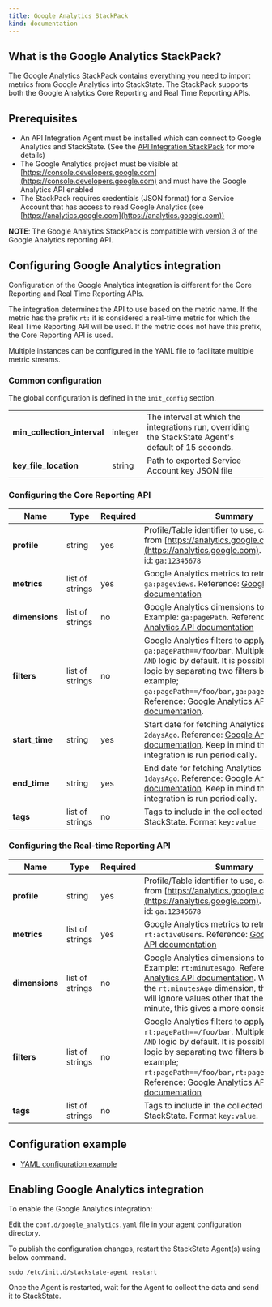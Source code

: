 ```yaml
---
title: Google Analytics StackPack
kind: documentation
---
```


## What is the Google Analytics StackPack?

The Google Analytics StackPack contains everything you need to import metrics from Google Analytics into StackState. The StackPack supports both the Google Analytics Core Reporting and Real Time Reporting APIs.

## Prerequisites

* An API Integration Agent must be installed which can connect to Google Analytics and StackState. (See the [API Integration StackPack](/integrations/api-integration) for more details)
* The Google Analytics project must be visible at [https://console.developers.google.com](https://console.developers.google.com) and must have the Google Analytics API enabled
* The StackPack requires credentials (JSON format) for a Service Account that has access to read Google Analytics (see [https://analytics.google.com](https://analytics.google.com))

**NOTE**: The Google Analytics StackPack is compatible with version 3 of the Google Analytics reporting API.

## Configuring Google Analytics integration

Configuration of the Google Analytics integration is different for the Core Reporting and Real Time Reporting APIs.

The integration determines the API to use based on the metric name. If the metric has the prefix `rt:` it is considered a real-time metric for which the Real Time Reporting API will be used. If the metric does not have this prefix, the Core Reporting API is used.

Multiple instances can be configured in the YAML file to facilitate multiple metric streams.

### Common configuration

The global configuration is defined in the `init_config` section.

<table class="table">
  <tr><td><strong>min_collection_interval</strong></td><td>integer</td><td>The interval at which the integrations run, overriding the StackState Agent's default of 15 seconds.</td></tr>
  <tr><td><strong>key_file_location</strong></td><td>string</td><td>Path to exported Service Account key JSON file</td></tr>
</table>


### Configuring the Core Reporting API

| Name        | Type            | Required | Summary |
|---          |---              |---       |---
| **profile**     | string          | yes | Profile/Table identifier to use, can be obtained from [https://analytics.google.com](https://analytics.google.com). Example profile id: `ga:12345678`
| **metrics**     | list of strings | yes | Google Analytics metrics to retrieve. Example: `ga:pageviews`. Reference: [Google Analytics API documentation](https://developers.google.com/analytics/devguides/reporting/core/v3/reference#metrics)
| **dimensions**  | list of strings | no  | Google Analytics dimensions to include. Example: `ga:pagePath`. Reference: [Google Analytics API documentation](https://developers.google.com/analytics/devguides/reporting/core/v3/reference#dimensions)
| **filters**     | list of strings | no  | Google Analytics filters to apply. Example: `ga:pagePath==/foo/bar`. Multiple `filters` use `AND` logic by default. It is possible to apply `OR` logic by separating two filters by a comma, for example; `ga:pagePath==/foo/bar,ga:pagePath==/foo/baz`. Reference: [Google Analytics API documentation](https://developers.google.com/analytics/devguides/reporting/core/v3/reference#filters).
| **start_time**  | string          | yes | Start date for fetching Analytics data. Example: `2daysAgo`. Reference: [Google Analytics API documentation](https://developers.google.com/analytics/devguides/reporting/core/v3/reference#startDate). Keep in mind that the integration is run periodically.
| **end_time**    | string          | yes | End date for fetching Analytics data. Example: `1daysAgo`. Reference: [Google Analytics API documentation](https://developers.google.com/analytics/devguides/reporting/core/v3/reference#endDate). Keep in mind that the integration is run periodically.
| **tags**        | list of strings | no  | Tags to include in the collected data in StackState. Format `key:value`


### Configuring the Real-time Reporting API

| Name        | Type            | Required | Summary |
|---          |---              |---       |---
| **profile**     | string          | yes | Profile/Table identifier to use, can be obtained from [https://analytics.google.com](https://analytics.google.com). Example profile id: `ga:12345678`
| **metrics**     | list of strings | yes | Google Analytics metrics to retrieve. Example: `rt:activeUsers`. Reference: [Google Analytics API documentation](https://developers.google.com/analytics/devguides/reporting/realtime/dimsmets/)
| **dimensions**  | list of strings | no  | Google Analytics dimensions to include. Example: `rt:minutesAgo`. Reference: [Google Analytics API documentation](https://developers.google.com/analytics/devguides/reporting/realtime/dimsmets/). When including the `rt:minutesAgo` dimension, the integration will ignore values other that the value of last minute, this gives a more consistent metric.
| **filters**     | list of strings | no  | Google Analytics filters to apply. Example: `rt:pagePath==/foo/bar`. Multiple `filters` use `AND` logic by default. It is possible to apply `OR` logic by separating two filters by a comma, for example; `rt:pagePath==/foo/bar,rt:pagePath==/foo/baz`. Reference: [Google Analytics API documentation](https://developers.google.com/analytics/devguides/reporting/realtime/v3/reference/data/realtime/get)
| **tags**        | list of strings | no  | Tags to include in the collected data in StackState. Format `key:value`.

## Configuration example

* [YAML configuration example](https://github.com/StackVista/sts-agent-integrations-core/blob/master/google_analytics/conf.yaml.example)

## Enabling Google Analytics integration

To enable the Google Analytics integration:

Edit the `conf.d/google_analytics.yaml` file in your agent configuration directory.

To publish the configuration changes, restart the StackState Agent(s) using below command.

```
sudo /etc/init.d/stackstate-agent restart
```

Once the Agent is restarted, wait for the Agent to collect the data and send it to StackState.
